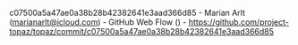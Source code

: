 c07500a5a47ae0a38b28b42382641e3aad366d85 - Marian Arlt (marianarlt@icloud.com) - GitHub Web Flow () - https://github.com/project-topaz/topaz/commit/c07500a5a47ae0a38b28b42382641e3aad366d85
